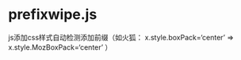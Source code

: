 # prefixwipe.js
js添加css样式自动检测添加前缀（如火狐： x.style.boxPack=‘center’   =>   x.style.MozBoxPack=‘center’ ）
